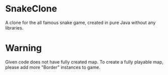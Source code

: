 # SnakeClone
A clone for the all famous snake game, created in pure Java without any libraries.

# Warning
Given code does not have fully created map. To create a fully playable map, please add more "Border" instances to game.
